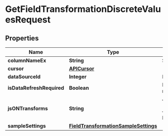 

# GetFieldTransformationDiscreteValuesRequest


## Properties

| Name | Type | Description | Notes |
|------------ | ------------- | ------------- | -------------|
|**columnNameEx** | **String** | Source column to which transforms should be applied |  [optional] |
|**cursor** | [**APICursor**](APICursor.md) |  |  [optional] |
|**dataSourceId** | **Integer** | Id of the datasource to which column belongs. |  [optional] |
|**isDataRefreshRequired** | **Boolean** | Indicate whether the request can be satisfied with an existing cached result or requires recreation with latest data (default false) |  [optional] |
|**jsONTransforms** | **String** | JSON array of transform to be applied e.g. [{{\\\&quot;FrequencyReplace\\\&quot;:{{\\\&quot;@minimum\\\&quot;:8035,\\\&quot;@replacement\\\&quot;:\\\&quot;My Replacement\\\&quot;}}}}]. Note that attributes must be prefixed with @ |  [optional] |
|**sampleSettings** | [**FieldTransformationSampleSettings**](FieldTransformationSampleSettings.md) |  |  [optional] |



